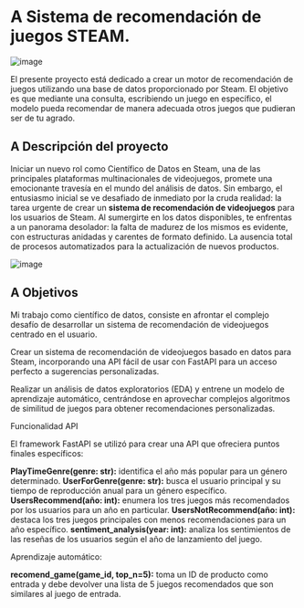 # A Sistema de recomendación de juegos STEAM.
![image](https://github.com/SaulZambranoMeza/Sistema-de-recomendacion-steam-juegos/assets/99093279/36d496e0-7e66-486d-ae3c-0775931203af)



El presente proyecto está dedicado a crear un motor de recomendación de juegos utilizando una base de datos proporcionado por Steam. El objetivo es que mediante una consulta, escribiendo un juego en específico, el modelo pueda recomendar de manera adecuada otros  juegos que pudieran ser de tu agrado.

## A Descripción del proyecto

Iniciar un nuevo rol como Científico de Datos en Steam, una de las principales plataformas multinacionales de videojuegos, promete una emocionante travesía en el mundo del análisis de datos. Sin embargo, el entusiasmo inicial se ve desafiado de inmediato por la cruda realidad: la tarea urgente de crear un **sistema de recomendación de videojuegos** para los usuarios de Steam. Al sumergirte en los datos disponibles, te enfrentas a un panorama desolador: la falta de madurez de los mismos es evidente, con estructuras anidadas y carentes de formato definido. La ausencia total de procesos automatizados para la actualización de nuevos productos. 

![image](https://github.com/SaulZambranoMeza/Sistema-de-recomendacion-steam-juegos/assets/99093279/f687f524-d711-4669-893c-f36458f147fc)


## A Objetivos

Mi trabajo como científico de datos, consiste en afrontar el complejo desafío de desarrollar un sistema de recomendación de videojuegos centrado en el usuario.

Crear un sistema de recomendación de videojuegos basado en datos para Steam, incorporando una API fácil de usar con FastAPI para un acceso perfecto a sugerencias personalizadas.

Realizar un análisis de datos exploratorios (EDA) y entrene un modelo de aprendizaje automático, centrándose en aprovechar complejos algoritmos de similitud de juegos para obtener recomendaciones personalizadas.

Funcionalidad API

El framework FastAPI se utilizó para crear una API que ofreciera puntos finales específicos:

**PlayTimeGenre(genre: str):** identifica el año más popular para un género determinado.
**UserForGenre(genre: str):** busca el usuario principal y su tiempo de reproducción anual para un género específico.
**UsersRecommend(año: int):** enumera los tres juegos más recomendados por los usuarios para un año en particular.
**UsersNotRecommend(año: int):** destaca los tres juegos principales con menos recomendaciones para un año específico.
**sentiment_analysis(year: int):** analiza los sentimientos de las reseñas de los usuarios según el año de lanzamiento del juego.

Aprendizaje automático:

**recomend_game(game_id, top_n=5):** toma un ID de producto como entrada y debe devolver una lista de 5 juegos recomendados que son similares al juego de entrada.


